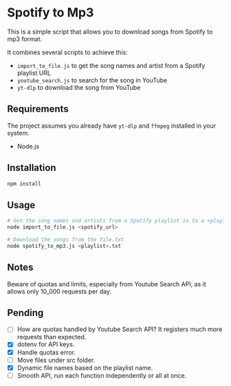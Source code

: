 # Spotify to Mp3

This is a simple script that allows you to download songs from Spotify to mp3 format.

It combines several scripts to achieve this:

- `import_to_file.js` to get the song names and artist from a Spotify playlist URL
- `youtube_search.js` to search for the song in YouTube
- `yt-dlp` to download the song from YouTube

## Requirements

The project assumes you already have `yt-dlp` and `ffmpeg` installed in your system.

- Node.js

## Installation

```bash
npm install
```

## Usage

```bash
# Get the song names and artists from a Spotify playlist in to a <playlist>.txt
node import_to_file.js <spotify_url>

# Download the songs from the file.txt
node spotify_to_mp3.js <playlist>.txt
```

## Notes

Beware of quotas and limits, especially from Youtube Search API, as it allows only 10_000 requests per day.

## Pending

- [ ] How are quotas handled by Youtube Search API? It registers much more requests than expected.
- [x] dotenv for API keys.
- [x] Handle quotas error.
- [ ] Move files under src folder.
- [x] Dynamic file names based on the playlist name.
- [ ] Smooth API, run each function independently or all at once.

